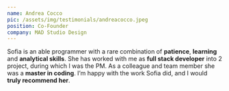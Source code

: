 ```yaml
---
name: Andrea Cocco
pic: /assets/img/testimonials/andreacocco.jpeg
position: Co-Founder
company: MAD Studio Design
---
```


Sofia is an able programmer with a rare combination of **patience**, **learning** and **analytical skills**. 
She has worked with me as **full stack developer** into 2 project, during which I was the PM. 
As a colleague and team member she was a **master in coding**. 
I’m happy with the work Sofia did, and I would **truly recommend her**.
